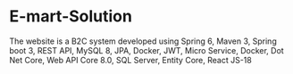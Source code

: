 # E-mart-Solution
The website is a B2C system developed using Spring 6, Maven 3, Spring boot 3, REST API, MySQL 8, JPA, Docker, JWT, Micro Service, Docker, Dot Net Core, Web API Core 8.0, SQL Server, Entity Core, React JS-18
